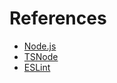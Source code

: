 # References

- [Node.js](https://nodejs.org)
- [TSNode](https://typestrong.org/ts-node)
- [ESLint](https://eslint.org)
